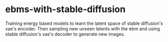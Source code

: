 # ebms-with-stable-diffusion
Training energy based models to learn the latent space of stable diffusion's vae's encoder. Then sampling new unseen latents with the ebm and using stable diffusion's vae's decoder to generate new images.
